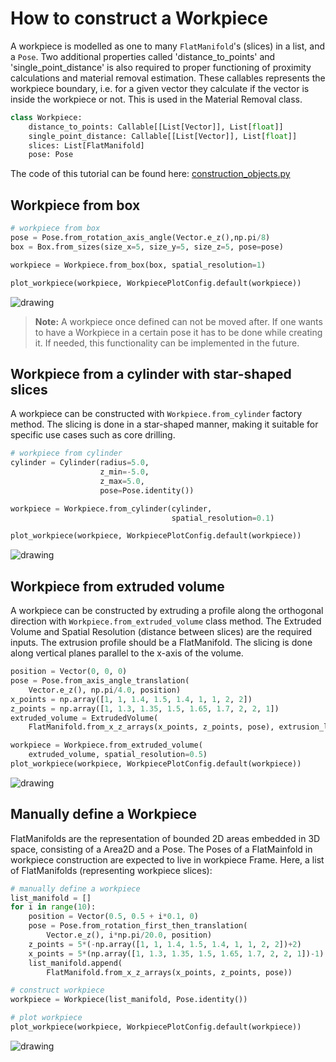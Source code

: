 # How to construct a Workpiece

A workpiece is modelled as one to many `FlatManifold`'s (slices) in a list, and a `Pose`. Two additional properties called 'distance_to_points' and 'single_point_distance' is also required to proper functioning of proximity calculations and material removal estimation. These callables represents the workpiece boundary, i.e. for a given vector they calculate if the vector is inside the workpiece or not. This is used in the Material Removal class. 

```python
class Workpiece:
    distance_to_points: Callable[[List[Vector]], List[float]]
    single_point_distance: Callable[[List[Vector]], List[float]]
    slices: List[FlatManifold]
    pose: Pose
```

The code of this tutorial can be found here: [construction_objects.py](./../../Tutorials/ConstructingObjects/construction_objects.py)
## Workpiece from box

```python
# workpiece from box
pose = Pose.from_rotation_axis_angle(Vector.e_z(),np.pi/8)
box = Box.from_sizes(size_x=5, size_y=5, size_z=5, pose=pose)

workpiece = Workpiece.from_box(box, spatial_resolution=1)

plot_workpiece(workpiece, WorkpiecePlotConfig.default(workpiece))
```

![drawing](../../Resources/Images/Tutorials/ConstructingObjects/workpiece_from_box.png)

> **Note:** A workpiece once defined can not be moved after. If one wants to have a Workpiece in a certain pose it has to be done while creating it. If needed, this functionality can be implemented in the future.

## Workpiece from a cylinder with star-shaped slices

A workpiece can be constructed with `Workpiece.from_cylinder` factory method. The slicing is done in a star-shaped manner, making it suitable for specific use cases such as core drilling.

```python
# workpiece from cylinder
cylinder = Cylinder(radius=5.0,
                    z_min=-5.0,
                    z_max=5.0,
                    pose=Pose.identity())

workpiece = Workpiece.from_cylinder(cylinder, 
                                    spatial_resolution=0.1)

plot_workpiece(workpiece, WorkpiecePlotConfig.default(workpiece))
```

![drawing](../../Resources/Images/Tutorials/ConstructingObjects/workpiece_from_cylinder.png)

## Workpiece from extruded volume

A workpiece can be constructed by extruding a profile along the orthogonal direction with `Workpiece.from_extruded_volume` class method. The Extruded Volume and Spatial Resolution (distance between slices) are the required inputs. The extrusion profile should be a FlatManifold. The slicing is done along vertical planes parallel to the x-axis of the volume.

```python
position = Vector(0, 0, 0)
pose = Pose.from_axis_angle_translation(
    Vector.e_z(), np.pi/4.0, position)
x_points = np.array([1, 1, 1.4, 1.5, 1.4, 1, 1, 2, 2])
z_points = np.array([1, 1.3, 1.35, 1.5, 1.65, 1.7, 2, 2, 1])
extruded_volume = ExtrudedVolume(
    FlatManifold.from_x_z_arrays(x_points, z_points, pose), extrusion_length=1.5)

workpiece = Workpiece.from_extruded_volume(
    extruded_volume, spatial_resolution=0.5)
plot_workpiece(workpiece, WorkpiecePlotConfig.default(workpiece))
```

![drawing](../../Resources/Images/Tutorials/ConstructingObjects/workpiece_from_extruded_volume.png)

## Manually define a Workpiece

FlatManifolds are the representation of bounded 2D areas embedded in 3D space, consisting of a Area2D and a Pose. The Poses of a FlatMainfold in workpiece construction are expected to live in workpiece Frame. Here, a list of FlatManifolds (representing workpiece slices):

```python
# manually define a workpiece
list_manifold = []
for i in range(10):
    position = Vector(0.5, 0.5 + i*0.1, 0)
    pose = Pose.from_rotation_first_then_translation(
        Vector.e_z(), i*np.pi/20.0, position)
    z_points = 5*(-np.array([1, 1, 1.4, 1.5, 1.4, 1, 1, 2, 2])+2)
    x_points = 5*(np.array([1, 1.3, 1.35, 1.5, 1.65, 1.7, 2, 2, 1])-1)
    list_manifold.append(
        FlatManifold.from_x_z_arrays(x_points, z_points, pose))

# construct workpiece
workpiece = Workpiece(list_manifold, Pose.identity())

# plot workpiece
plot_workpiece(workpiece, WorkpiecePlotConfig.default(workpiece))
```

![drawing](../../Resources/Images/Tutorials/ConstructingObjects/workpiece_from_init.png)
